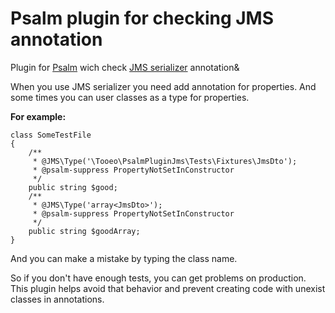 # Psalm plugin for checking JMS annotation

Plugin for [Psalm](https://github.com/vimeo/psalm) wich check [JMS serializer](https://github.com/schmittjoh/serializer) annotation&

When you use JMS serializer you need add annotation for properties. And some times you can user classes as a type for properties.

**For example:**
```
class SomeTestFile
{
    /**
     * @JMS\Type('\Tooeo\PsalmPluginJms\Tests\Fixtures\JmsDto');
     * @psalm-suppress PropertyNotSetInConstructor
     */
    public string $good;
    /**
     * @JMS\Type('array<JmsDto>');
     * @psalm-suppress PropertyNotSetInConstructor
     */
    public string $goodArray;
}
```
And you can make a mistake by typing the class name. 

So if you don't have enough tests, you can get problems on production. 
This plugin helps avoid that behavior and prevent creating code with unexist classes in annotations.
